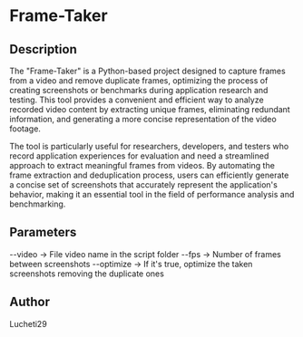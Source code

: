 # Frame-Taker
## Description

The "Frame-Taker" is a Python-based project designed to capture frames from a video and remove duplicate frames, optimizing the process of creating screenshots or benchmarks during application research and testing. This tool provides a convenient and efficient way to analyze recorded video content by extracting unique frames, eliminating redundant information, and generating a more concise representation of the video footage.

The tool is particularly useful for researchers, developers, and testers who record application experiences for evaluation and need a streamlined approach to extract meaningful frames from videos. By automating the frame extraction and deduplication process, users can efficiently generate a concise set of screenshots that accurately represent the application's behavior, making it an essential tool in the field of performance analysis and benchmarking.

## Parameters

--video -> File video name in the script folder
--fps -> Number of frames between screenshots
--optimize -> If it's true, optimize the taken screenshots removing the duplicate ones

## Author
Lucheti29
